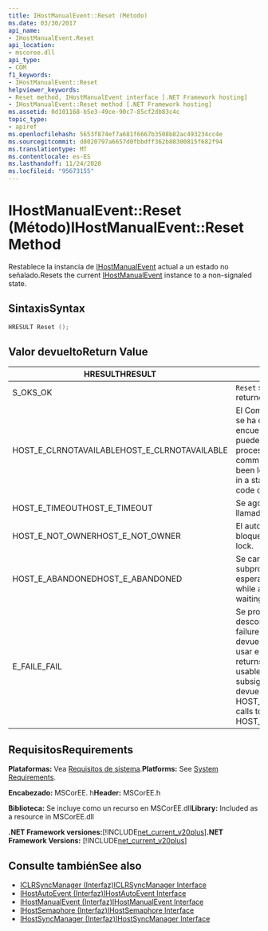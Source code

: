 ```yaml
---
title: IHostManualEvent::Reset (Método)
ms.date: 03/30/2017
api_name:
- IHostManualEvent.Reset
api_location:
- mscoree.dll
api_type:
- COM
f1_keywords:
- IHostManualEvent::Reset
helpviewer_keywords:
- Reset method, IHostManualEvent interface [.NET Framework hosting]
- IHostManualEvent::Reset method [.NET Framework hosting]
ms.assetid: 0d101168-b5e3-49ce-90c7-85cf2db83c4c
topic_type:
- apiref
ms.openlocfilehash: 5653f874ef7a681f6667b3508b82ac493234cc4e
ms.sourcegitcommit: d8020797a6657d0fbbdff362b80300815f682f94
ms.translationtype: MT
ms.contentlocale: es-ES
ms.lasthandoff: 11/24/2020
ms.locfileid: "95673155"
---
```

# <a name="ihostmanualeventreset-method"></a><span data-ttu-id="75c60-102">IHostManualEvent::Reset (Método)</span><span class="sxs-lookup"><span data-stu-id="75c60-102">IHostManualEvent::Reset Method</span></span>

<span data-ttu-id="75c60-103">Restablece la instancia de [IHostManualEvent](ihostmanualevent-interface.md) actual a un estado no señalado.</span><span class="sxs-lookup"><span data-stu-id="75c60-103">Resets the current [IHostManualEvent](ihostmanualevent-interface.md) instance to a non-signaled state.</span></span>  
  
## <a name="syntax"></a><span data-ttu-id="75c60-104">Sintaxis</span><span class="sxs-lookup"><span data-stu-id="75c60-104">Syntax</span></span>  
  
```cpp  
HRESULT Reset ();  
```  
  
## <a name="return-value"></a><span data-ttu-id="75c60-105">Valor devuelto</span><span class="sxs-lookup"><span data-stu-id="75c60-105">Return Value</span></span>  
  
|<span data-ttu-id="75c60-106">HRESULT</span><span class="sxs-lookup"><span data-stu-id="75c60-106">HRESULT</span></span>|<span data-ttu-id="75c60-107">Descripción</span><span class="sxs-lookup"><span data-stu-id="75c60-107">Description</span></span>|  
|-------------|-----------------|  
|<span data-ttu-id="75c60-108">S_OK</span><span class="sxs-lookup"><span data-stu-id="75c60-108">S_OK</span></span>|<span data-ttu-id="75c60-109">`Reset` se devolvió correctamente.</span><span class="sxs-lookup"><span data-stu-id="75c60-109">`Reset` returned successfully.</span></span>|  
|<span data-ttu-id="75c60-110">HOST_E_CLRNOTAVAILABLE</span><span class="sxs-lookup"><span data-stu-id="75c60-110">HOST_E_CLRNOTAVAILABLE</span></span>|<span data-ttu-id="75c60-111">El Common Language Runtime (CLR) no se ha cargado en un proceso o el CLR se encuentra en un estado en el que no puede ejecutar código administrado ni procesar la llamada correctamente.</span><span class="sxs-lookup"><span data-stu-id="75c60-111">The common language runtime (CLR) has not been loaded into a process, or the CLR is in a state in which it cannot run managed code or process the call successfully.</span></span>|  
|<span data-ttu-id="75c60-112">HOST_E_TIMEOUT</span><span class="sxs-lookup"><span data-stu-id="75c60-112">HOST_E_TIMEOUT</span></span>|<span data-ttu-id="75c60-113">Se agotó el tiempo de espera de la llamada.</span><span class="sxs-lookup"><span data-stu-id="75c60-113">The call timed out.</span></span>|  
|<span data-ttu-id="75c60-114">HOST_E_NOT_OWNER</span><span class="sxs-lookup"><span data-stu-id="75c60-114">HOST_E_NOT_OWNER</span></span>|<span data-ttu-id="75c60-115">El autor de la llamada no posee el bloqueo.</span><span class="sxs-lookup"><span data-stu-id="75c60-115">The caller does not own the lock.</span></span>|  
|<span data-ttu-id="75c60-116">HOST_E_ABANDONED</span><span class="sxs-lookup"><span data-stu-id="75c60-116">HOST_E_ABANDONED</span></span>|<span data-ttu-id="75c60-117">Se canceló un evento mientras un subproceso o fibra bloqueados estaba esperando en él.</span><span class="sxs-lookup"><span data-stu-id="75c60-117">An event was canceled while a blocked thread or fiber was waiting on it.</span></span>|  
|<span data-ttu-id="75c60-118">E_FAIL</span><span class="sxs-lookup"><span data-stu-id="75c60-118">E_FAIL</span></span>|<span data-ttu-id="75c60-119">Se produjo un error grave desconocido.</span><span class="sxs-lookup"><span data-stu-id="75c60-119">An unknown catastrophic failure occurred.</span></span> <span data-ttu-id="75c60-120">Cuando un método devuelve E_FAIL, CLR ya no se puede usar en el proceso.</span><span class="sxs-lookup"><span data-stu-id="75c60-120">When a method returns E_FAIL, the CLR is no longer usable within the process.</span></span> <span data-ttu-id="75c60-121">Las llamadas subsiguientes a métodos de hospedaje devuelven HOST_E_CLRNOTAVAILABLE.</span><span class="sxs-lookup"><span data-stu-id="75c60-121">Subsequent calls to hosting methods return HOST_E_CLRNOTAVAILABLE.</span></span>|  
  
## <a name="requirements"></a><span data-ttu-id="75c60-122">Requisitos</span><span class="sxs-lookup"><span data-stu-id="75c60-122">Requirements</span></span>  

 <span data-ttu-id="75c60-123">**Plataformas:** Vea [Requisitos de sistema](../../get-started/system-requirements.md).</span><span class="sxs-lookup"><span data-stu-id="75c60-123">**Platforms:** See [System Requirements](../../get-started/system-requirements.md).</span></span>  
  
 <span data-ttu-id="75c60-124">**Encabezado:** MSCorEE. h</span><span class="sxs-lookup"><span data-stu-id="75c60-124">**Header:** MSCorEE.h</span></span>  
  
 <span data-ttu-id="75c60-125">**Biblioteca:** Se incluye como un recurso en MSCorEE.dll</span><span class="sxs-lookup"><span data-stu-id="75c60-125">**Library:** Included as a resource in MSCorEE.dll</span></span>  
  
 <span data-ttu-id="75c60-126">**.NET Framework versiones:**[!INCLUDE[net_current_v20plus](../../../../includes/net-current-v20plus-md.md)]</span><span class="sxs-lookup"><span data-stu-id="75c60-126">**.NET Framework Versions:** [!INCLUDE[net_current_v20plus](../../../../includes/net-current-v20plus-md.md)]</span></span>  
  
## <a name="see-also"></a><span data-ttu-id="75c60-127">Consulte también</span><span class="sxs-lookup"><span data-stu-id="75c60-127">See also</span></span>

- [<span data-ttu-id="75c60-128">ICLRSyncManager (Interfaz)</span><span class="sxs-lookup"><span data-stu-id="75c60-128">ICLRSyncManager Interface</span></span>](iclrsyncmanager-interface.md)
- [<span data-ttu-id="75c60-129">IHostAutoEvent (Interfaz)</span><span class="sxs-lookup"><span data-stu-id="75c60-129">IHostAutoEvent Interface</span></span>](ihostautoevent-interface.md)
- [<span data-ttu-id="75c60-130">IHostManualEvent (Interfaz)</span><span class="sxs-lookup"><span data-stu-id="75c60-130">IHostManualEvent Interface</span></span>](ihostmanualevent-interface.md)
- [<span data-ttu-id="75c60-131">IHostSemaphore (Interfaz)</span><span class="sxs-lookup"><span data-stu-id="75c60-131">IHostSemaphore Interface</span></span>](ihostsemaphore-interface.md)
- [<span data-ttu-id="75c60-132">IHostSyncManager (Interfaz)</span><span class="sxs-lookup"><span data-stu-id="75c60-132">IHostSyncManager Interface</span></span>](ihostsyncmanager-interface.md)

